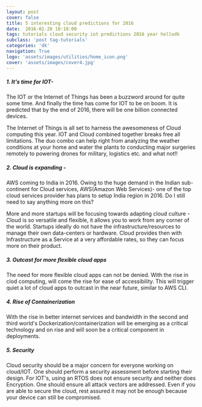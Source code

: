 ```yaml
---
layout: post
cover: false
title: 5 interesting cloud predictions for 2016
date:  2016-01-28 10:18:00
tags: tutorials cloud security iot predictions 2016 year hellodk
subclass: 'post tag-tutorials'
categories: 'dk'
navigation: True
logo: 'assets/images/utilities/home_icon.png'
cover: 'assets/images/cover4.jpg'
---
```


##### 1. It's time for IOT-

The IOT or the Internet of Things has been a buzzword around for quite some time. And finally the time has come for IOT to be on boom. It is predicted that by the end of 2016, there will be one billion connected devices.

The Internet of Things is all set to harness the awesomeness of Cloud computing this year. IOT and Cloud combined together breaks free all limitations. The duo combo can help right from analyzing the weather conditions at your home and water the plants to conducting major surgeries remotely to powering drones for military, logistics etc. and what not!!

##### 2. Cloud is expanding -
AWS coming to India in 2016. Owing to the huge demand in the Indian sub-continent for Cloud services, AWS(Amazon Web Services)- one of the top cloud services provider has plans to setup India region in 2016. Do I still need to say anything more on this?

More and more startups will be focusing towards adapting cloud culture - Cloud is so versatile and flexible, it allows you to work from any corner of the world. Startups ideally do not have the infrastructure/resources to manage their own data-centers or hardware. Cloud provides then with Infrastructure as a Service at a very affordable rates, so they can focus more on their product.

##### 3. Outcast for more flexible cloud apps
The need for more flexible cloud apps can not be denied. With the rise in clod computing, will come the rise for ease of accessibility. This will trigger quiet a lot of cloud apps to outcast in the near future, similar to AWS CLI.

##### 4. Rise of Containerization
With the rise in better internet services and bandwidth in the second and third world's Dockerization/containerization will be emerging as a critical technology and on rise and will soon be a critical component in deployments.

##### 5. Security
Cloud security should be a major concern for everyone working on cloud/IOT. One should perform a security assessment before starting their design. For IOT's, using an RTOS does not ensure security and neither does Encryption. One should ensure all attack vectors are addressed. Even if you are able to secure the cloud, rest assured it may not be enough because your device can still be compromised.